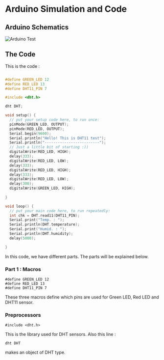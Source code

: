 # Arduino Simulation and Code 

## Arduino Schematics 

![Arduino Test](./Arduino%20-%20First%20Test.bmp)

## The Code 
This is the code : 

```c 

#define GREEN_LED 12
#define RED_LED 13
#define DHT11_PIN 7 

#include <dht.h>

dht DHT; 

void setup() {
  // put your setup code here, to run once:
  pinMode(GREEN_LED, OUTPUT); 
  pinMode(RED_LED, OUTPUT); 
  Serial.begin(9600); 
  Serial.println("Hello! This is DHT11 test"); 
  Serial.println("-------------------------");
  // Just a little bit of starting :))
  digitalWrite(RED_LED, HIGH); 
  delay(333); 
  digitalWrite(RED_LED, LOW); 
  delay(333); 
  digitalWrite(RED_LED, HIGH); 
  delay(333); 
  digitalWrite(RED_LED, LOW); 
  delay(300);
  digitalWrite(GREEN_LED, HIGH);
  
}

void loop() {
  // put your main code here, to run repeatedly:
  int chk = DHT.read11(DHT11_PIN); 
  Serial.print("Temp. : "); 
  Serial.println(DHT.temperature); 
  Serial.print("Humid. : "); 
  Serial.println(DHT.humidity); 
  delay(5000);

}
``` 
In this code, we have different parts. The parts will be explained below. 

### Part 1 : Macros 

```
#define GREEN_LED 12
#define RED_LED 13
#define DHT11_PIN 7 
``` 
These three macros define which pins are used for Green LED, Red LED and DHT11 sensor. 

### Preprocessors 

```
#include <dht.h> 
``` 
This is the library used for DHT sensors. Also this line : 

```
dht DHT
``` 
makes an object of DHT type. 